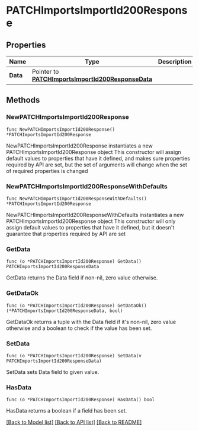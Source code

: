 # PATCHImportsImportId200Response

## Properties

Name | Type | Description | Notes
------------ | ------------- | ------------- | -------------
**Data** | Pointer to [**PATCHImportsImportId200ResponseData**](PATCHImportsImportId200ResponseData.md) |  | [optional] 

## Methods

### NewPATCHImportsImportId200Response

`func NewPATCHImportsImportId200Response() *PATCHImportsImportId200Response`

NewPATCHImportsImportId200Response instantiates a new PATCHImportsImportId200Response object
This constructor will assign default values to properties that have it defined,
and makes sure properties required by API are set, but the set of arguments
will change when the set of required properties is changed

### NewPATCHImportsImportId200ResponseWithDefaults

`func NewPATCHImportsImportId200ResponseWithDefaults() *PATCHImportsImportId200Response`

NewPATCHImportsImportId200ResponseWithDefaults instantiates a new PATCHImportsImportId200Response object
This constructor will only assign default values to properties that have it defined,
but it doesn't guarantee that properties required by API are set

### GetData

`func (o *PATCHImportsImportId200Response) GetData() PATCHImportsImportId200ResponseData`

GetData returns the Data field if non-nil, zero value otherwise.

### GetDataOk

`func (o *PATCHImportsImportId200Response) GetDataOk() (*PATCHImportsImportId200ResponseData, bool)`

GetDataOk returns a tuple with the Data field if it's non-nil, zero value otherwise
and a boolean to check if the value has been set.

### SetData

`func (o *PATCHImportsImportId200Response) SetData(v PATCHImportsImportId200ResponseData)`

SetData sets Data field to given value.

### HasData

`func (o *PATCHImportsImportId200Response) HasData() bool`

HasData returns a boolean if a field has been set.


[[Back to Model list]](../README.md#documentation-for-models) [[Back to API list]](../README.md#documentation-for-api-endpoints) [[Back to README]](../README.md)


